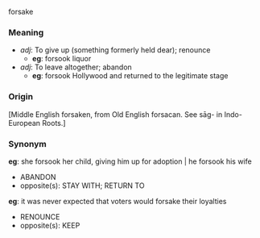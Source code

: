 forsake
### Meaning
+ _adj_: To give up (something formerly held dear); renounce
    + __eg__: forsook liquor
+ _adj_: To leave altogether; abandon
    + __eg__: forsook Hollywood and returned to the legitimate stage

### Origin

[Middle English forsaken, from Old English forsacan. See sāg- in Indo-European Roots.]

### Synonym

__eg__: she forsook her child, giving him up for adoption | he forsook his wife 

+ ABANDON
+ opposite(s): STAY WITH; RETURN TO

__eg__: it was never expected that voters would forsake their loyalties

+ RENOUNCE
+ opposite(s): KEEP


